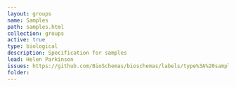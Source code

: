 ```yaml
---
layout: groups
name: Samples
path: samples.html
collection: groups
active: true
type: biological
description: Specification for samples
lead: Helen Parkinson
issues: https://github.com/BioSchemas/bioschemas/labels/type%3A%20samples
folder:
---
```

